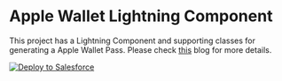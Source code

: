 Apple Wallet Lightning Component
===============================

This project has a Lightning Component and supporting classes for generating a Apple Wallet Pass. Please check <a href="https://medium.com/@kumarrk21/apple-wallet-passes-in-salesforce1-a2ae7ba40fa3#.90i36ja1d">this</a> blog for more details.

<a href="https://githubsfdeploy.herokuapp.com?">
  <img alt="Deploy to Salesforce"
       src="https://raw.githubusercontent.com/afawcett/githubsfdeploy/master/deploy.png">
</a>